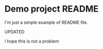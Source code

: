 # Demo project README

I'm just a simple example of README file.

UPDATED

I hope this is not a problem
